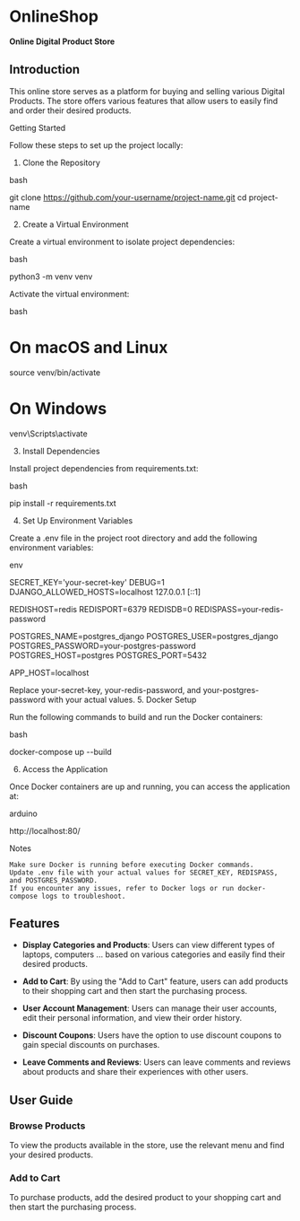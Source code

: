 # OnlineShop

**Online Digital Product Store**

## Introduction

This online store serves as a platform for buying and selling various Digital Products. The store offers various features that allow users to easily find and order their desired products.

Getting Started

Follow these steps to set up the project locally:
1. Clone the Repository

bash

git clone https://github.com/your-username/project-name.git
cd project-name

2. Create a Virtual Environment

Create a virtual environment to isolate project dependencies:

bash

python3 -m venv venv

Activate the virtual environment:

bash

# On macOS and Linux
source venv/bin/activate

# On Windows
venv\Scripts\activate

3. Install Dependencies

Install project dependencies from requirements.txt:

bash

pip install -r requirements.txt

4. Set Up Environment Variables

Create a .env file in the project root directory and add the following environment variables:

env

SECRET_KEY='your-secret-key'
DEBUG=1
DJANGO_ALLOWED_HOSTS=localhost 127.0.0.1 [::1]

REDISHOST=redis
REDISPORT=6379
REDISDB=0
REDISPASS=your-redis-password

POSTGRES_NAME=postgres_django
POSTGRES_USER=postgres_django
POSTGRES_PASSWORD=your-postgres-password
POSTGRES_HOST=postgres
POSTGRES_PORT=5432

APP_HOST=localhost

Replace your-secret-key, your-redis-password, and your-postgres-password with your actual values.
5. Docker Setup

Run the following commands to build and run the Docker containers:

bash

docker-compose up --build

6. Access the Application

Once Docker containers are up and running, you can access the application at:

arduino

http://localhost:80/

Notes

    Make sure Docker is running before executing Docker commands.
    Update .env file with your actual values for SECRET_KEY, REDISPASS, and POSTGRES_PASSWORD.
    If you encounter any issues, refer to Docker logs or run docker-compose logs to troubleshoot.


## Features

- **Display Categories and Products**: Users can view different types of laptops, computers ... based on various categories and easily find their desired products.

- **Add to Cart**: By using the "Add to Cart" feature, users can add products to their shopping cart and then start the purchasing process.

- **User Account Management**: Users can manage their user accounts, edit their personal information, and view their order history.

- **Discount Coupons**: Users have the option to use discount coupons to gain special discounts on purchases.

- **Leave Comments and Reviews**: Users can leave comments and reviews about products and share their experiences with other users.

## User Guide

### Browse Products

To view the products available in the store, use the relevant menu and find your desired products.

### Add to Cart

To purchase products, add the desired product to your shopping cart and then start the purchasing process.
